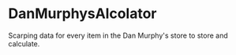 # DanMurphysAlcolator
Scarping data for every item in the Dan Murphy's store to store and calculate.
